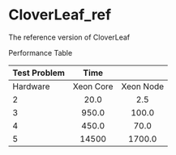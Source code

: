 CloverLeaf_ref
==============

The reference version of CloverLeaf

Performance Table

| Test Problem  | Time          |              |
| ------------- |:-------------:|:------------:|
| Hardware      | Xeon Core     | Xeon Node    |
| 2             | 20.0          | 2.5          |
| 3             | 950.0         | 100.0        |
| 4             | 450.0         | 70.0         |
| 5             | 14500         | 1700.0       |

